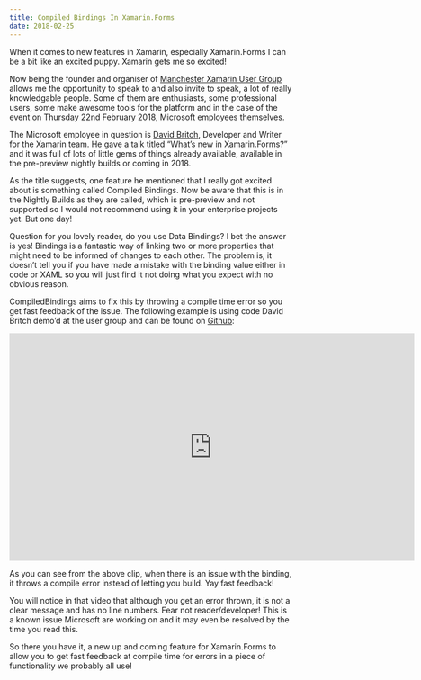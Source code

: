 ```yaml
--- 
title: Compiled Bindings In Xamarin.Forms
date: 2018-02-25
---
```


When it comes to new features in Xamarin, especially Xamarin.Forms I can be a bit like an excited puppy. Xamarin gets me so excited!

Now being the founder and organiser of [Manchester Xamarin User Group](https://www.meetup.com/Manchester-Xamarin-User-Group/) allows me the opportunity to speak to and also invite to speak, a lot of really knowledgable people. Some of them are enthusiasts, some professional users, some make awesome tools for the platform and in the case of the event on Thursday 22nd February 2018, Microsoft employees themselves.

The Microsoft employee in question is [David Britch](https://twitter.com/BritchDavid), Developer and Writer for the Xamarin team. He gave a talk titled “What’s new in Xamarin.Forms?” and it was full of lots of little gems of things already available, available in the pre-preview nightly builds or coming in 2018.

As the title suggests, one feature he mentioned that I really got excited about is something called Compiled Bindings. Now be aware that this is in the Nightly Builds as they are called, which is pre-preview and not supported so I would not recommend using it in your enterprise projects yet. But one day!

Question for you lovely reader, do you use Data Bindings? I bet the answer is yes! Bindings is a fantastic way of linking two or more properties that might need to be informed of changes to each other. The problem is, it doesn’t tell you if you have made a mistake with the binding value either in code or XAML so you will just find it not doing what you expect with no obvious reason.

CompiledBindings aims to fix this by throwing a compile time error so you get fast feedback of the issue. The following example is using code David Britch demo’d at the user group and can be found on [Github](https://github.com/davidbritch/xamarin-forms/tree/master/CompiledBindings):

<iframe width="720" height="405" src="https://www.youtube.com/embed/6JTVkkbkNi4" frameborder="0" allow="accelerometer; autoplay; encrypted-media; gyroscope; picture-in-picture" allowfullscreen></iframe>

As you can see from the above clip, when there is an issue with the binding, it throws a compile error instead of letting you build. Yay fast feedback!

You will notice in that video that although you get an error thrown, it is not a clear message and has no line numbers. Fear not reader/developer! This is a known issue Microsoft are working on and it may even be resolved by the time you read this.

So there you have it, a new up and coming feature for Xamarin.Forms to allow you to get fast feedback at compile time for errors in a piece of functionality we probably all use!